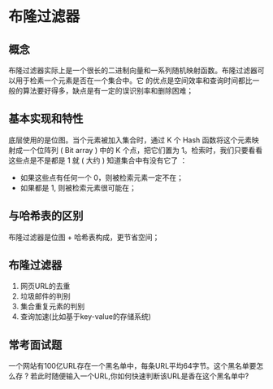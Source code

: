 # 布隆过滤器  
## 概念  
布隆过滤器实际上是一个很长的二进制向量和一系列随机映射函数。布隆过滤器可以用于检素一个元素是否在一个集合中。它 的优点是空间效率和查询时间都比一般的算法要好得多，缺点是有一定的误识别率和删除困难；  
## 基本实现和特性  
底层使用的是位图。当个元素被加入集合时，通过 K 个 Hash 函数将这个元素映射成一个位阵列 ( Bit array ) 中的 K 个点，把它们置为 1。检索时，我们只要看看这些点是不是都是 1 就  ( 大约 )  知道集合中有没有它了 ：
 - 如果这些点有任何一个 0，则被检索元素一定不在；  
 - 如果都是 1,  则被检索元素很可能在；  
## 与哈希表的区别  
布隆过滤器是位图 + 哈希表构成，更节省空间；  
## 布隆过滤器  
1. 网页URL的去重  
2. 垃圾邮件的判别  
3. 集合重复元素的判别  
4. 查询加速(比如基于key-value的存储系统)  
## 常考面试题  
一个网站有100亿URL存在一个黑名单中，每条URL平均64字节。这个黑名单要怎么存 ? 若此时随便输入一个URL,你如何快速判断该URL是香在这个黑名单中?